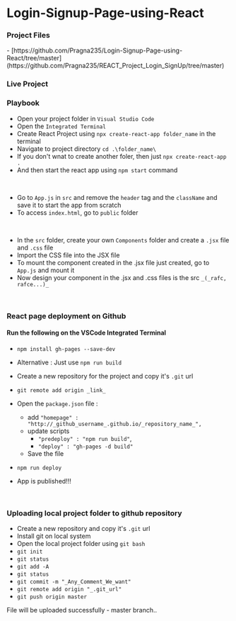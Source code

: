 # Login-Signup-Page-using-React

<h3>Project Files</h3> - [https://github.com/Pragna235/Login-Signup-Page-using-React/tree/master](https://github.com/Pragna235/REACT_Project_Login_SignUp/tree/master)

<h3> Live Project </h3> 

<h3> Playbook</h3>

* Open your project folder in `Visual Studio Code`
* Open the `Integrated Terminal`
* Create React Project using `npx create-react-app folder_name` in the terminal
* Navigate to project directory `cd .\folder_name\`
* If you don't wnat to create another foler, then just `npx create-react-app .`
* And then start the react app using `npm start` command
<br>

* Go to `App.js` in `src` and remove the `header` tag and the `className` and save it to start the app from scratch
* To access `index.html`, go to `public` folder
<br>

* In the `src` folder, create your own `Components` folder and create a `.jsx` file and `.css` file
* Import the CSS file into the JSX file
* To mount the component created in the .jsx file just created, go to `App.js` and mount it
* Now design your component in the .jsx and .css files is the src `_(_rafc, rafce...)_`
<br>

<h3>React page deployment on Github</h3>

<h4> Run the following on the VSCode Integrated Terminal</h4>

* `npm install gh-pages --save-dev`
* Alternative : Just use `npm run build`

* Create a new repository for the project and copy it's `.git` url
* `git remote add origin _link_`
* Open the `package.json` file :
    - add `"homepage" : "http://_github_username_.github.io/_repository_name_",`
    - update scripts
        - `"predeploy" : "npm run build"`,
        - `"deploy" : "gh-pages -d build"`
    - Save the file
* `npm run deploy`
* App is published!!!
<br>

<h3>Uploading local project folder to github repository</h3>

* Create a new repository and copy it's `.git` url
* Install git on local system
* Open the local project folder using `git bash`
* `git init`
* `git status`
* `git add -A`
* `git status`
* `git commit -m "_Any_Comment_We_want"`
* `git remote add origin "_.git_url"`
* `git push origin master`

File will be uploaded successfully - master branch..
  

